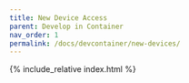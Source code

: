 ```yaml
---
title: New Device Access
parent: Develop in Container
nav_order: 1
permalink: /docs/devcontainer/new-devices/
---
```


{% include_relative index.html %}